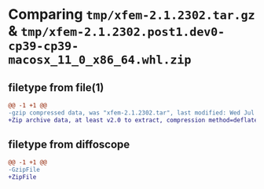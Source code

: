 # Comparing `tmp/xfem-2.1.2302.tar.gz` & `tmp/xfem-2.1.2302.post1.dev0-cp39-cp39-macosx_11_0_x86_64.whl.zip`

## filetype from file(1)

```diff
@@ -1 +1 @@
-gzip compressed data, was "xfem-2.1.2302.tar", last modified: Wed Jul  5 21:59:51 2023, max compression
+Zip archive data, at least v2.0 to extract, compression method=deflate
```

## filetype from diffoscope

```diff
@@ -1 +1 @@
-GzipFile
+ZipFile
```


